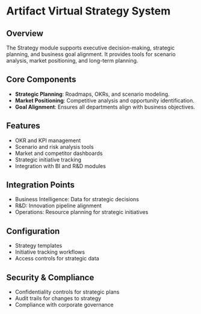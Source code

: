 # Artifact Virtual Strategy System

## Overview
The Strategy module supports executive decision-making, strategic planning, and business goal alignment. It provides tools for scenario analysis, market positioning, and long-term planning.

## Core Components
- **Strategic Planning**: Roadmaps, OKRs, and scenario modeling.
- **Market Positioning**: Competitive analysis and opportunity identification.
- **Goal Alignment**: Ensures all departments align with business objectives.

## Features
- OKR and KPI management
- Scenario and risk analysis tools
- Market and competitor dashboards
- Strategic initiative tracking
- Integration with BI and R&D modules

## Integration Points
- Business Intelligence: Data for strategic decisions
- R&D: Innovation pipeline alignment
- Operations: Resource planning for strategic initiatives

## Configuration
- Strategy templates
- Initiative tracking workflows
- Access controls for strategic data

## Security & Compliance
- Confidentiality controls for strategic plans
- Audit trails for changes to strategy
- Compliance with corporate governance
